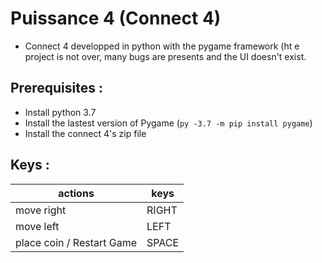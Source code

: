 # Puissance 4 (Connect 4)
- Connect 4 developped in python with the pygame framework (ht e project is not over, many bugs are presents and the UI doesn't exist.

## Prerequisites : 
 - Install python 3.7
 - Install the lastest version of Pygame (``py -3.7 -m pip install pygame``)
 - Install the connect 4's zip file

## Keys : 
| actions | keys |
|---------|------|
| move right | RIGHT |
| move left  | LEFT |
| place coin / Restart Game | SPACE |

